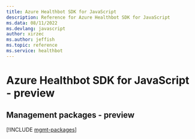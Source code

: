 ```yaml
---
title: Azure Healthbot SDK for JavaScript
description: Reference for Azure Healthbot SDK for JavaScript
ms.data: 08/11/2022
ms.devlang: javascript
author: xirzec
ms.author: jeffish
ms.topic: reference
ms.service: healthbot
---
```

# Azure Healthbot SDK for JavaScript - preview

## Management packages - preview
[!INCLUDE [mgmt-packages](healthbot-mgmt-index.md)]
